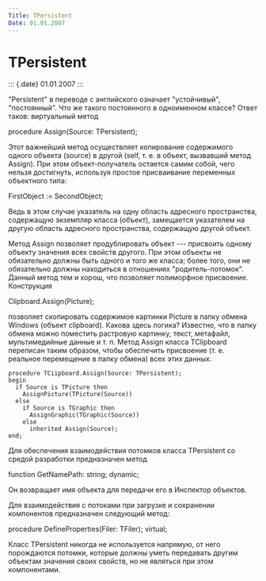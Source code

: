 ```yaml
---
Title: TPersistent
Date: 01.01.2007
---
```



TPersistent
===========

::: {.date}
01.01.2007
:::

\"Persistent\" в переводе с английского означает \"устойчивый\",
\"постоянный\". Что же такого постоянного в одноименном классе? Ответ
таков: виртуальный метод

procedure Assign(Source: TPersistent);

Этот важнейший метод осуществляет копирование содержимого одного объекта
(source) в другой (self, т. е. в объект, вызвавший метод Assign). При
этом объект-получатель остается самим собой, чего нельзя достигнуть,
используя простое присваивание переменных объектного типа:

FirstObject := SecondObject;

Ведь в этом случае указатель на одну область адресного пространства,
содержащую экземпляр класса (объект), замещается указателем на другую
область адресного пространства, содержащую другой объект.

Метод Assign позволяет продублировать объект --- присвоить одному
объекту значения всех свойств другого. При этом объекты не обязательно
должны быть одного и того же класса; более того, они не обязательно
должны находиться в отношениях \"родитель-потомок\". Данный метод тем и
хорош, что позволяет полиморфное присвоение. Конструкция

Clipboard.Assign(Picture);

позволяет скопировать содержимое картинки Picture в папку обмена Windows
(объект clipboard). Какова здесь логика? Известно, что в папку обмена
можно поместить растровую картинку, текст, метафайл, мультимедийные
данные и т. п. Метод Assign класса TClipboard переписан таким образом,
чтобы обеспечить присвоение (т. е. реальное перемещение в папку обмена)
всех этих данных.

    procedure TCiipboard.Assign(Source: TPersistent); 
    begin 
      if Source is TPicture then 
        AssignPicture(TPicture(Source))  
      else 
        if Source is TGraphic then 
          AssignGraphic(TGraphic(Source)) 
        else  
          inherited Assign(Source); 
    end; 

Для обеспечения взаимодействия потомков класса TPersistent со средой
разработки предназначен метод

function GetNamePath: string; dynamic;

Он возвращает имя объекта для передачи его в Инспектор объектов.

Для взаимодействия с потоками при загрузке и сохранении компонентов
предназначен следующий метод:

procedure DefineProperties(Filer: TFiler); virtual;

Класс TPersistent никогда не используется напрямую, от него порождаются
потомки, которые должны уметь передавать другим объектам значения своих
свойств, но не являться при этом компонентами.
